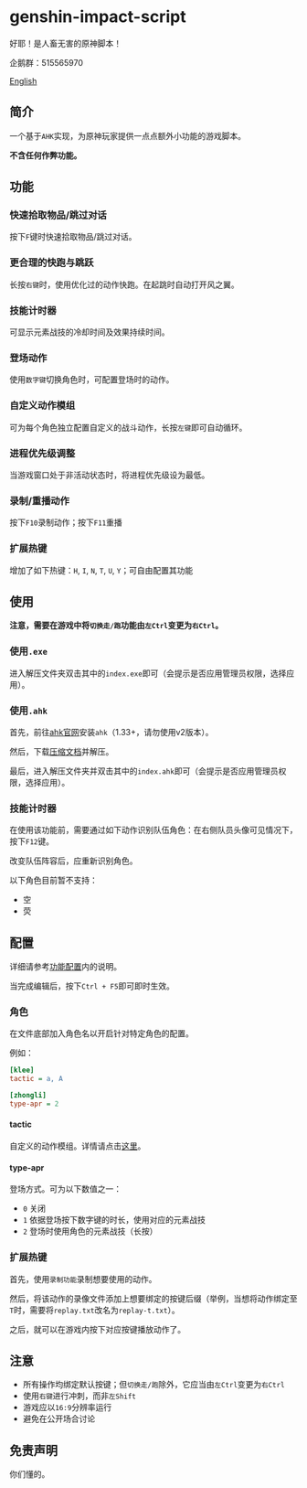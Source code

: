 # genshin-impact-script

好耶！是人畜无害的原神脚本！

企鹅群：515565970

[English](./readme-en.md)

## 简介

一个基于`AHK`实现，为原神玩家提供一点点额外小功能的游戏脚本。

**不含任何作弊功能。**

## 功能

### 快速拾取物品/跳过对话

按下`F`键时快速拾取物品/跳过对话。

### 更合理的快跑与跳跃

长按`右键`时，使用优化过的动作快跑。在起跳时自动打开风之翼。

### 技能计时器

可显示元素战技的冷却时间及效果持续时间。

### 登场动作

使用`数字键`切换角色时，可配置登场时的动作。

### 自定义动作模组

可为每个角色独立配置自定义的战斗动作，长按`左键`即可自动循环。

### 进程优先级调整

当游戏窗口处于非活动状态时，将进程优先级设为最低。

### 录制/重播动作

按下`F10`录制动作；按下`F11`重播

### 扩展热键

增加了如下热键：`H`, `I`, `N`, `T`, `U`, `Y`；可自由配置其功能

## 使用

**注意，需要在游戏中将`切换走/跑`功能由`左Ctrl`变更为`右Ctrl`。**

### 使用`.exe`

进入解压文件夹双击其中的`index.exe`即可（会提示是否应用管理员权限，选择应用）。

### 使用`.ahk`

首先，前往[ahk官网](https://www.autohotkey.com/)安装`ahk`（1.33+，请勿使用v2版本）。

然后，下载[压缩文档](https://github.com/phonowell/genshin-impact-script/releases/download/0.0.17/Genshin_Impact_Script_CN_0.0.17.zip)并解压。

最后，进入解压文件夹并双击其中的`index.ahk`即可（会提示是否应用管理员权限，选择应用）。

### 技能计时器

在使用该功能前，需要通过如下动作识别队伍角色：在右侧队员头像可见情况下，按下`F12`键。

改变队伍阵容后，应重新识别角色。

以下角色目前暂不支持：

- 空
- 荧

## 配置

详细请参考[功能配置](./data/config.ini)内的说明。

当完成编辑后，按下`Ctrl + F5`即可即时生效。

### 角色

在文件底部加入角色名以开启针对特定角色的配置。

例如：

```ini
[klee]
tactic = a, A

[zhongli]
type-apr = 2
```

#### tactic

自定义的动作模组。详情请点击[这里](./doc/tactic.md)。

#### type-apr

登场方式。可为以下数值之一：

- `0` 关闭
- `1` 依据登场按下数字键的时长，使用对应的元素战技
- `2` 登场时使用角色的元素战技（长按）

### 扩展热键

首先，使用`录制功能`录制想要使用的动作。

然后，将该动作的录像文件添加上想要绑定的按键后缀（举例，当想将动作绑定至`T`时，需要将`replay.txt`改名为`replay-t.txt`）。

之后，就可以在游戏内按下对应按键播放动作了。

## 注意

- 所有操作均绑定默认按键；但`切换走/跑`除外，它应当由`左Ctrl`变更为`右Ctrl`
- 使用`右键`进行冲刺，而非`左Shift`
- 游戏应以`16:9`分辨率运行
- 避免在公开场合讨论

## 免责声明

你们懂的。